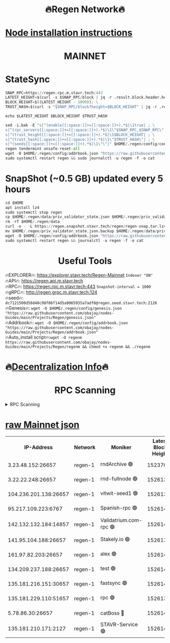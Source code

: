 <h1 align="center"> 🔥Regen Network🔥</h1>

[Node installation instructions](https://github.com/obajay/nodes-Guides/tree/main/Projects/Regen)
=
<h1 align="center"> MAINNET</h1>

# StateSync
```python
SNAP_RPC=https://regen.rpc.m.stavr.tech:443
LATEST_HEIGHT=$(curl -s $SNAP_RPC/block | jq -r .result.block.header.height); \
BLOCK_HEIGHT=$((LATEST_HEIGHT - 1000)); \
TRUST_HASH=$(curl -s "$SNAP_RPC/block?height=$BLOCK_HEIGHT" | jq -r .result.block_id.hash)

echo $LATEST_HEIGHT $BLOCK_HEIGHT $TRUST_HASH

sed -i.bak -E "s|^(enable[[:space:]]+=[[:space:]]+).*$|\1true| ; \
s|^(rpc_servers[[:space:]]+=[[:space:]]+).*$|\1\"$SNAP_RPC,$SNAP_RPC\"| ; \
s|^(trust_height[[:space:]]+=[[:space:]]+).*$|\1$BLOCK_HEIGHT| ; \
s|^(trust_hash[[:space:]]+=[[:space:]]+).*$|\1\"$TRUST_HASH\"| ; \
s|^(seeds[[:space:]]+=[[:space:]]+).*$|\1\"\"|" $HOME/.regen/config/config.toml
regen tendermint unsafe-reset-all
wget -O $HOME/.regen/config/addrbook.json "https://raw.githubusercontent.com/obajay/nodes-Guides/main/Projects/Regen/addrbook.json"
sudo systemctl restart regen && sudo journalctl -u regen -f -o cat
```
# SnapShot (~0.5 GB) updated every 5 hours
```python
cd $HOME
apt install lz4
sudo systemctl stop regen
cp $HOME/.regen/data/priv_validator_state.json $HOME/.regen/priv_validator_state.json.backup
rm -rf $HOME/.regen/data
curl -o - -L https://regen.snapshot.stavr.tech/regen/regen-snap.tar.lz4 | lz4 -c -d - | tar -x -C $HOME/.regen --strip-components 2
mv $HOME/.regen/priv_validator_state.json.backup $HOME/.regen/data/priv_validator_state.json
wget -O $HOME/.regen/config/addrbook.json "https://raw.githubusercontent.com/obajay/nodes-Guides/main/Projects/Regen/addrbook.json"
sudo systemctl restart regen && journalctl -u regen -f -o cat
```

 <h1 align="center"> Useful Tools</h1>

🔥EXPLORER🔥:     https://explorer.stavr.tech/Regen-Mainnet        `Indexer "ON"` \
🔥API🔥:          https://regen.api.m.stavr.tech \
🔥RPC🔥:          https://regen.rpc.m.stavr.tech:443              `Snapshot-interval = 1000` \
🔥gRPC🔥:         http://regen.grpc.m.stavr.tech:124 \
🔥seed🔥:      `dc7121500d58d40c98f06f14d5a9065935a7adf6@regen.seed.stavr.tech:2126` \
🔥Genesis🔥:   `wget -O $HOME/.regen/config/genesis.json "https://raw.githubusercontent.com/obajay/nodes-Guides/main/Projects/Regen/genesis.json"` \
🔥Addrbook🔥:  `wget -O $HOME/.regen/config/addrbook.json "https://raw.githubusercontent.com/obajay/nodes-Guides/main/Projects/Regen/addrbook.json"` \
🔥Auto_install script🔥:`wget -O regenm https://raw.githubusercontent.com/obajay/nodes-Guides/main/Projects/Regen/regenm && chmod +x regenm && ./regenm`

🔥[Decentralization Info](https://github.com/obajay/StateSync-snapshots/tree/main/Projects/Regen/Decentralization)🔥
=
<h1 align="center"> RPC Scanning</h1>

<details>
<summary>RPC Scanning</summary>

<h2 align="center"> We scan nodes in real time every 4 hours. And we provide the final result of RPC endpoints.
We cannot influence the operation of these nodes in any way. </h2>


```python
If Voting Power is higher than 0 --> then the Node is a validator of the network and may be subject to attack and be a potential threat to the chain.
```
```python
We marked such validators with a red symbol
```

</details>

[raw Mainnet json](https://rpc-check.regenm.stavr.tech/regenm/rpc-regenm-result.json)
=


<table><tr><th>IP-Address</th><th>Network</th><th>Moniker</th><th>Latest Block Height</th><th>Earliest Block Height</th><th>Catching Up</th><th>Tx Index</th><th>Voting Power</th><th>Scan Time</th></tr><tr><td>3.23.48.152:26657</td><td>regen-1</td><td>rndArchive 🟢</td><td>15237637</td><td>1</td><td>False</td><td>on</td><td>0</td><td>2024-03-24T05:58:31.204629555UTC</td></tr><tr><td>3.22.22.248:26657</td><td>regen-1</td><td>rnd-fullnode 🟢</td><td>15261398</td><td>4134001</td><td>False</td><td>on</td><td>0</td><td>2024-03-24T05:58:28.482380184UTC</td></tr><tr><td>104.236.201.138:26657</td><td>regen-1</td><td>vitwit-seed1 🟢</td><td>15261393</td><td>8943001</td><td>False</td><td>on</td><td>0</td><td>2024-03-24T05:58:00.643937222UTC</td></tr><tr><td>95.217.109.223:6767</td><td>regen-1</td><td>Spanish-rpc 🟢</td><td>15261402</td><td>10068001</td><td>False</td><td>on</td><td>0</td><td>2024-03-24T05:58:52.694810862UTC</td></tr><tr><td>142.132.132.184:14857</td><td>regen-1</td><td>Validatrium.com-rpc 🟢</td><td>15261402</td><td>11175001</td><td>False</td><td>on</td><td>0</td><td>2024-03-24T05:58:54.934973864UTC</td></tr><tr><td>141.95.104.188:26657</td><td>regen-1</td><td>Stakely.io 🟢</td><td>15261396</td><td>13442501</td><td>False</td><td>on</td><td>0</td><td>2024-03-24T05:58:19.633432710UTC</td></tr><tr><td>161.97.82.203:26657</td><td>regen-1</td><td>alex 🟢</td><td>15261400</td><td>13992001</td><td>False</td><td>on</td><td>0</td><td>2024-03-24T05:58:40.207526420UTC</td></tr><tr><td>134.209.237.188:26657</td><td>regen-1</td><td>test 🟢</td><td>15261403</td><td>13992001</td><td>False</td><td>on</td><td>0</td><td>2024-03-24T05:59:03.403080743UTC</td></tr><tr><td>135.181.216.151:30657</td><td>regen-1</td><td>fastsync 🟢</td><td>15261400</td><td>14457001</td><td>False</td><td>off</td><td>0</td><td>2024-03-24T05:58:39.905693469UTC</td></tr><tr><td>135.181.229.110:51657</td><td>regen-1</td><td>rpc 🟢</td><td>15261396</td><td>14844001</td><td>False</td><td>on</td><td>0</td><td>2024-03-24T05:58:17.354374475UTC</td></tr><tr><td>5.78.86.30:26657</td><td>regen-1</td><td>catBoss 🔴</td><td>15261405</td><td>15237401</td><td>False</td><td>on</td><td>9053607183</td><td>2024-03-24T05:59:12.461291931UTC</td></tr><tr><td>135.181.210.171:2127</td><td>regen-1</td><td>STAVR-Service 🟢</td><td>15261406</td><td>15260001</td><td>False</td><td>on</td><td>0</td><td>2024-03-24T05:59:16.867342215UTC</td></tr></table>